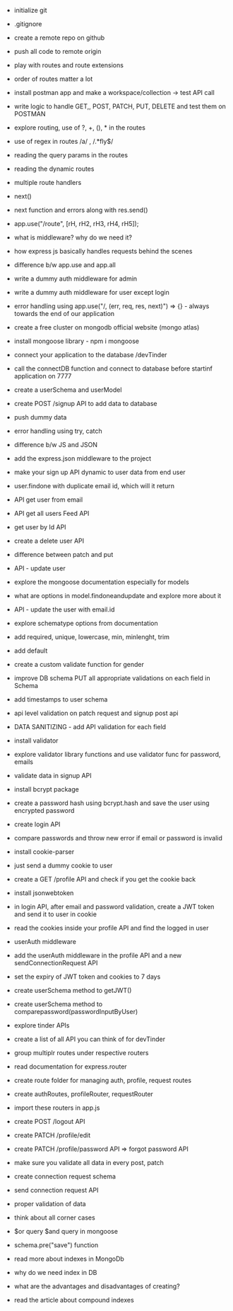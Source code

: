 - initialize git
- .gitignore 
- create a remote repo on github
- push all code to remote origin
- play with routes and route extensions
- order of routes matter a lot
- install postman app and make a workspace/collection -> test API call
- write logic to handle GET,, POST, PATCH, PUT, DELETE and test them on POSTMAN
- explore routing, use of ?, +, (), * in the routes
- use of regex in routes /a/ , /.*fly$/
- reading the query params in the routes
- reading the dynamic routes

- multiple route handlers
- next()
- next function and errors along with res.send()
- app.use("/route", [rH, rH2, rH3, rH4, rH5]);
- what is middleware? why do we need it?
- how express js basically handles requests behind the scenes
- difference b/w app.use and app.all
- write a dummy auth middleware for admin
- write a dummy auth middleware for user except login
- error handling using app.use("/, (err, req, res, next)") => {} - always towards the end of our application 

- create a free cluster on mongodb official website (mongo atlas)
- install mongoose library - npm i mongoose
- connect your application to the database <connectionurl>/devTinder
- call the connectDB function and connect to database before startinf application on 7777
- create a userSchema and userModel
- create POST /signup API to add data to database
- push dummy data
- error handling using try, catch

- difference b/w JS and JSON
- add the express.json middleware to the project
- make your sign up API dynamic to user data from end user
- user.findone with duplicate email id, which will it return
- API get user from email
- API get all users Feed API
- get user by Id API
- create a delete user API
- difference between patch and put
- API - update user
- explore the mongoose documentation especially for models
- what are options in model.findoneandupdate and explore more about it
- API - update the user with email.id

- explore schematype options from documentation
- add required, unique, lowercase, min, minlenght, trim
- add default
- create a custom validate function for gender
- improve DB schema PUT all appropriate validations on each field in Schema
- add timestamps to user schema
- api level validation on patch request and signup post api
- DATA SANITIZING - add API validation for each field
- install validator
- explore validator library functions and use validator func for password, emails

- validate data in signup API
- install bcrypt package
- create a password hash using bcrypt.hash and save the user using encrypted password
- create login API
- compare passwords and throw new error if email or password is invalid

- install cookie-parser
- just send a dummy cookie to user
- create a GET /profile API and check if you get the cookie back
- install jsonwebtoken
- in login API, after email and password validation, create a JWT token and send it to user in cookie
- read the cookies inside your profile API and find the logged in user
- userAuth middleware
- add the userAuth middleware in the profile API and a new sendConnectionRequest API
- set the expiry of JWT token and cookies to 7 days
- create userSchema method to getJWT()
- create userSchema method to comparepassword(passwordInputByUser)

- explore tinder APIs
- create a list of all API you can think of for devTinder
- group multiplr routes under respective routers
- read documentation for express.router
- create route folder for managing auth, profile, request routes
- create authRoutes, profileRouter, requestRouter
- import these routers in app.js
- create POST /logout API
- create PATCH /profile/edit
- create PATCH /profile/password API => forgot password API
- make sure you validate all data in every post, patch

- create connection request schema
- send connection request API
- proper validation of data
- think about all corner cases
- $or query $and query in mongoose
- schema.pre("save") function
- read more about indexes in MongoDb
- why do we need index in DB
- what are the advantages and disadvantages of creating?
- read the article about compound indexes
